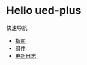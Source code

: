 # Hello ued-plus

快速导航

- [指南](./guide/quickstart/)
- [组件](./components/button/)
- [更新日志](./changelogs/mono/)
